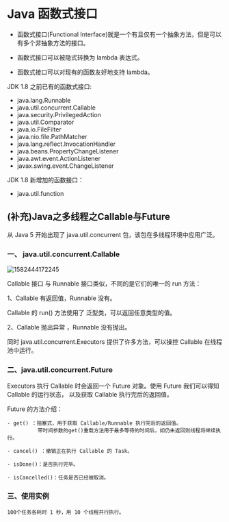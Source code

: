 # Java  函数式接口

- 函数式接口(Functional Interface)就是一个有且仅有一个抽象方法，但是可以有多个非抽象方法的接口。

- 函数式接口可以被隐式转换为 lambda 表达式。

- 函数式接口可以对现有的函数友好地支持 lambda。

JDK 1.8 之前已有的函数式接口:

- java.lang.Runnable
- java.util.concurrent.Callable
- java.security.PrivilegedAction
- java.util.Comparator
- java.io.FileFilter
- java.nio.file.PathMatcher
- java.lang.reflect.InvocationHandler
- java.beans.PropertyChangeListener
- java.awt.event.ActionListener
- javax.swing.event.ChangeListener

JDK 1.8 新增加的函数接口：

- java.util.function



## (补充)Java之多线程之Callable与Future

从 Java 5 开始出现了 java.util.concurrent 包，该包在多线程环境中应用广泛。

### 一、 java.util.concurrent.Callable

![1582444172245](https://ae01.alicdn.com/kf/U2cdda50f6e1343ae858346a513764b2eA.png)

Callable 接口 与 Runnable 接口类似，不同的是它们的唯一的 run 方法：

1、Callable 有返回值，Runnable 没有。

Callable 的 run() 方法使用了 泛型类，可以返回任意类型的值。

2、Callable 抛出异常 ，Runnable 没有抛出。

同时 java.util.concurrent.Executors 提供了许多方法，可以操控 Callable 在线程池中运行。

### 二、java.util.concurrent.Future

Executors 执行 Callable 时会返回一个 Future 对象。使用 Future 我们可以得知 Callable 的运行状态，
以及获取 Callable 执行完后的返回值。

Future 的方法介绍：

    - get() ：阻塞式，用于获取 Callable/Runnable 执行完后的返回值。
              带时间参数的get()重载方法用于最多等待的时间后，如仍未返回则线程将继续执行。
    
    - cancel() ：撤销正在执行 Callable 的 Task。
    
    - isDone()：是否执行完毕。
    
    - isCancelled()：任务是否已经被取消。

### 三、使用实例

    100个任务各耗时 1 秒，用 10 个线程并行执行。
